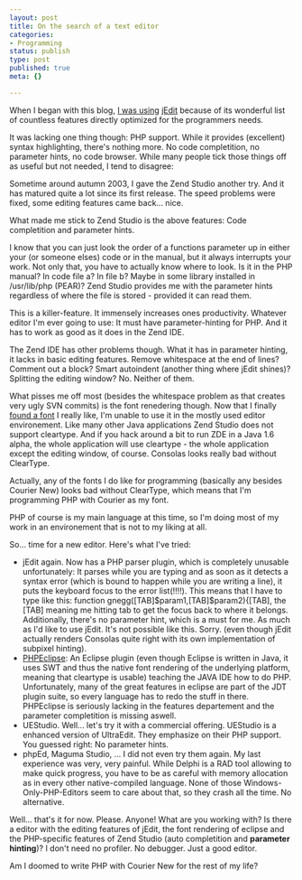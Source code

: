 ```yaml
---
layout: post
title: On the search of a text editor
categories:
- Programming
status: publish
type: post
published: true
meta: {}

---
```

<p>When I began with this blog, <a href="/archives/3-Why-I-like-jEdit.html">I was using</a> <a href="http://www.jedit.org">jEdit</a> because of its wonderful list of countless features directly optimized for the programmers needs.</p>
<p>It was lacking one thing though: PHP support. While it provides (excellent) syntax highlighting, there's nothing more. No code completition, no parameter hints, no code browser. While many people tick those things off as useful but not needed, I tend to disagree:</p>
<p>Sometime around autumn 2003, I gave the Zend Studio another try. And it has matured quite a lot since its first release. The speed problems were fixed, some editing features came back... nice.</p>
<p>What made me stick to Zend Studio is the above features: Code completition and parameter hints.</p>
<p>I know that you can just look the order of a functions parameter up in either your (or someone elses) code or in the manual, but it always interrupts your work. Not only that, you have to actually know where to look. Is it in the PHP manual? In code file a? In file b? Maybe in some library installed in /usr/lib/php (PEAR)? Zend Studio provides me with the parameter hints regardless of where the file is stored - provided it can read them.</p>
<p>This is a killer-feature. It immensely increases ones productivity. Whatever editor I'm ever going to use: It must have parameter-hinting for PHP. And it has to work as good as it does in the Zend IDE.</p>
<p>The Zend IDE has other problems though. What it has in parameter hinting, it lacks in basic editing features. Remove whitespace at the end of lines? Comment out a block? Smart autoindent (another thing where jEdit shines)? Splitting the editing window? No. Neither of them.</p>
<p>What pisses me off most (besides the whitespace problem as that creates very ugly SVN commits) is the font renedering though. Now that I finally <a href="http://www.gnegg.ch/archives/254-Nice-font....html">found a font</a> I really like, I'm unable to use it in the mostly used editor environement. Like many other Java applications Zend Studio does not support cleartype. And if you hack around a bit to run ZDE in a Java 1.6 alpha, the whole application will use cleartype - the whole application except the editing window, of course. Consolas looks really bad without ClearType.</p>
<p>Actually, any of the fonts I do like for programming (basically any besides Courier New) looks bad without ClearType, which means that I'm programming PHP with Courier as my font.</p>
<p>PHP of course is my main language at this time, so I'm doing most of my work in an environement that is not to my liking at all.</p>
<p>So... time for a new editor. Here's what I've tried:</p>
<ul>
  <li>jEdit again. Now has a PHP parser plugin, which is completely unusable unfortunately: It parses while you are typing and as soon as it detects a syntax error (which is bound to happen while you are writing a line), it puts the keyboard focus to the error list(!!!!). This means that I have to type like this: function gnegg([TAB]$param1,[TAB]$param2){[TAB], the [TAB] meaning me hitting tab to get the focus back to where it belongs. Additionally, there's no parameter hint, which is a must for me. As much as I'd like to use jEdit. It's not possible like this. Sorry. (even though jEdit actually renders Consolas quite right with its own implementation of subpixel hinting).</li>
 <li><a href="http://www.phpeclipse.de">PHPEclipse</a>: An Eclipse plugin (even though Eclipse is written in Java, it uses SWT and thus the native font rendering of the underlying platform, meaning that cleartype is usable) teaching the JAVA IDE how to do PHP. Unfortunately, many of the great features in eclipse are part of the JDT plugin suite, so every language has to redo the stuff in there. PHPEclipse is seriously lacking in the features departement and the parameter completition is missing aswell.</li>
 <li>UEStudio. Well... let's try it with a commercial offering. UEStudio is a enhanced version of UltraEdit. They emphasize on their PHP support. You guessed right: No parameter hints.</li>
 <li>phpEd, Maguma Studio, ... I did not even try them again. My last experience was very, very painful. While Delphi is a RAD tool allowing to make quick progress, you have to be as careful with memory allocation as in every other native-compiled language. None of those Windows-Only-PHP-Editors seem to care about that, so they crash all the time. No alternative.</li>
</ul>
<p>Well... that's it for now. Please. Anyone! What are you working with? Is there a editor with the editing features of jEdit, the font rendering of eclipse and the PHP-specific features of Zend Studio (auto completition and <b>parameter hinting</b>)? I don't need no profiler. No debugger. Just a good editor.</p>
<p>Am I doomed to write PHP with Courier New for the rest of my life?</p>
